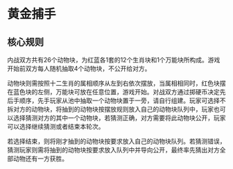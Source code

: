 # 黄金捕手
## 核心规则
内战双方共有26个动物块，为红蓝各1套的12个生肖块和1个万能块所构成。游戏开始前双方每人随机抽取4个动物块，不公开给对方。

动物块则需按照十二生肖的属相顺序从左到右依次摆放，当属相相同时，红色块摆在蓝色块的左侧，万能块可放在任意位置，游戏开始。对战双方通过掷硬币决定先后手顺序，先手玩家从池中抽取一个动物块置于一旁，请自行组建。玩家可选择不拆对方的动物块，将抽到的动物块按摆放规则放入自己的动物块队列中，玩家也可以选择猜测对方的其中一个动物块，若猜测正确，对方需要将此动物块公开，玩家可以选择继续猜测或者结束本轮次。

若选择结束，则将刚才抽到的动物块按要求放入自己的动物块队列。若猜测错误，猜测玩家则需将抽到的动物块按要求放入队列中并导向公开，最终率先猜出对方全部动物还有一方获胜。